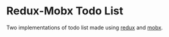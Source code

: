 # Redux-Mobx Todo List

Two implementations of todo list made using [redux](https://github.com/ArtemeeSenin/redux-mobx-todo-list/tree/redux-store) and [mobx]().

